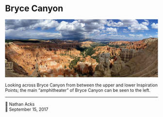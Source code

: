 # Bryce Canyon

![A semi-circular amphitheater filled with hundreds of densely packed red and white stone pillars](assets/0cdf72888d813a664a0bc56cb0151fb1.webp)

Looking across Bryce Canyon from between the upper and lower Inspiration Points; the main “amphitheater” of Bryce Canyon can be seen to the left.

- - - -

<span aria-hidden="true">👤</span> Nathan Acks  
<span aria-hidden="true">📅</span> September 15, 2017
